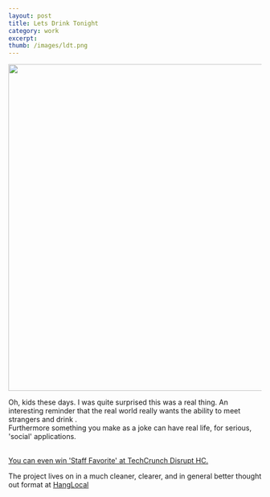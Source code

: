 ```yaml
---
layout: post
title: Lets Drink Tonight 
category: work
excerpt: 
thumb: /images/ldt.png
---
```


<img src="http://dribbble.s3.amazonaws.com/users/2134/screenshots/263014/attachments/8827/ldt%20full.png" width=650></img>
<div class="txt">
<p>Oh, kids these days. I was quite surprised this was a real thing. 
An interesting reminder that the real world really wants the ability to meet strangers and drink .
<br/>
Furthermore something you make as a joke can have real life, for serious, 'social' 
applications. <br/ > <br />

<a href="http://techcrunch.com/2011/09/11/lets-drink-tonight-helps-you-find-people-to-drink-with/">You can even win 'Staff Favorite' at TechCrunch Disrupt HC.</a><br />
</p>

<p>
The project lives on in a much cleaner, clearer, and in general better thought out
format at <a href="https://hanglocl.com/">HangLocal</a>
</p>
</div>
